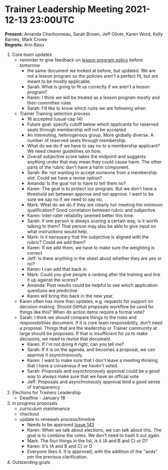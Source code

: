 # Trainer Leadership Meeting 2021-12-13 23:00UTC

**Present:** Amanda Charbonneau, Sarah Brown, Jeff Oliver, Karen Word, Kelly
Barnes, Mark Crowe  
**Regrets:** Arin Basu


1. Core team updates
    - reminder to give feedback on [lesson program policy](https://docs.google.com/document/d/1_qdKvmn9zIBI7spdB-55atCkui13l-NClRl8YbuszNQ/edit?usp=sharing)
    before tomorrow
        - the same document we looked at before, but updated. We are not a
        lesson program so the policies aren't a perfect fit, but are meant to
        be mostly applicable.
        - Sarah: What is going to fit us correctly if we aren't a lesson
        program?
        - Karen: I think we will be treated as a lesson program mostly and then
        committee rules
        - Sarah: I'd like to know which rules we are following when
    - Trainer Training selection process
        - 16 accepted (usual cap 14)
        - Future goal: specify cutoff below which applicants for reserved seats
        through membership will not be accepted.
        - An interesting, heterogenous group. More globally diverse. A number
        of reserved seats through membership.
        - What do we do if we have to say no to a membership applicant? We need
        clearer guidelines on how.
        - Overall subjective score takes the midpoint and suggests anything
        under that may mean they could cause harm. The other parts of the
        rubric don't have a harm component.
        - Sarah: Re: not wanting to accept someone from a membership slot.
        Could we have a revise option?
        - Amanda: Is the goal not to have to tell them no?
        - Karen: The goal is to protect our program. But we don't have a
        threshold set between approve and not approve. I want to be sure we say
        no if we need to say no.
        - Mark: What do we do if they are clearly not meeting the minimum
        qualification? Good correlation between rubric and subjective.
        - Karen: Inter-rater reliability seemed better this time.
        - Sarah: if one person is always scoring a certain way, is it worth
        talking to them? That person may also be able to give input on what
        instructions would help.
        - Mark: Is it necessary that the subjective is aligned with the rubric?
        Could we add them?
        - Karen: If we add them, we have to make sure the weighting is correct
        - Jeff: Is there anything in the sheet about whether they are yes or
        no?
        - Karen: I can add that back in.
        - Mark: Could you give people a ranking after the training and line it
        up against the scores?
        - Amanda: Post results could be helpful to see which application
        questions are predictive.
        - Karen will bring this back in the new year.
    - Karen often has more than updates, e.g. requests for support on
    decision-making. Should GitHub proposals workflow be used for things like
    this? When do action items require a formal vote?
    - Sarah: I think we should compare things to the roles and
        responsibilities document. If it is core team responsibility, don't
        need a proposal. Things that are the leadership or Trainer community at
        large should be proposals. If that is insufficient for us to make
        decisions, we need to revise that document.
        - Karen: If I'm not doing it right, can you tell me?
        - Sarah: If it is on the agenda, and becomes a proposal, we can approve
        it asynchronously.
        - Karen: I want to make sure that I don't leave a meeting thinking that
        I have a consensus if we haven't voted.
        - Sarah: Proposals and asynchronously approval could be a good way to
        always make sure that we have an official vote
        - Jeff: Proposals and asynchronously approval lend a good sense of
        transparency
2. Elections for Trainers Leadership
     - Deadline - January 18
3. In progress proposals
     - curriculum maintenance
     - checkout
     - update to renewals process/timeline
         - Needs to be approved [Issue 143](https://github.com/carpentries/trainers/issues/143)
         - Karen: When we talk about elections, we can talk about this. The
         goal is to combine the votes. We don't need to hash it out again.
         - Mark: The four things in the list, is it (A and B and C) or D?
         - Karen: It's (A and B and C) or D
         - Everyone likes it. It is approved, with the addition of the "ands" per the previous clarification. 
4. Outstanding goals
